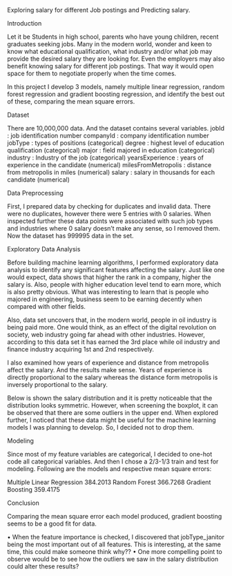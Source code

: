 Exploring salary for different Job postings and Predicting salary.

Introduction

Let it be Students in high school, parents who have young children, recent graduates seeking jobs. Many in the modern world, wonder and keen to know what educational qualification, what industry and/or what job may provide the desired salary they are looking for. Even the employers may also benefit knowing salary for different job postings. That way it would open space for them to negotiate properly when the time comes.

In this project I develop 3 models, namely multiple linear regression, random forest regression and gradient boosting regression, and identify the best out of these, comparing the mean square errors.

Dataset

There are 10,000,000 data. And the dataset contains several variables.
jobId		 	: job identification number 
companyId	 	: company identification number
jobType	 	: types of positions (categorical)
degree		 	: highest level of education qualification (categorical)
major		 	: field majored in education (categorical)
industry		: Industry of the job (categorical)
yearsExperience          : years of experience in the candidate (numerical)
milesFromMetropolis : distance from metropolis in miles (numerical)
salary			: salary in thousands for each candidate (numerical)

Data Preprocessing

First, I prepared data by checking for duplicates and invalid data. There were no duplicates, however there were 5 entries with 0 salaries. When inspected further these data points were associated with such job types and industries where 0 salary doesn’t make any sense, so I removed them. Now the dataset has 999995 data in the set.

Exploratory Data Analysis

Before building machine learning algorithms, I performed exploratory data analysis to identify any significant features affecting the salary. 
Just like one would expect, data shows that higher the rank in a company, higher the salary is. Also, people with higher education level tend to earn more, which is also pretty obvious. What was interesting to learn that is people who majored in engineering, business seem to be earning decently when compared with other fields. 

Also, data set uncovers that, in the modern world, people in oil industry is being paid more. One would think, as an effect of the digital revolution on society, web industry going far ahead with other industries. However, according to this data set it has earned the 3rd place while oil industry and finance industry acquiring 1st and 2nd respectively.
 
I also examined how years of experience and distance from metropolis affect the salary. And the results make sense. Years of experience is directly proportional to the salary whereas the distance form metropolis is inversely proportional to the salary.

Below is shown the salary distribution and it is pretty noticeable that the distribution looks symmetric. However, when screening the boxplot, it can be observed that there are some outliers in the upper end. When explored further, I noticed that these data might be useful for the machine learning models I was planning to develop. So, I decided not to drop them.

Modeling

Since most of my feature variables are categorical, I decided to one-hot code all categorical variables. And then I chose a 2/3-1/3 train and test for modeling.
Following are the models and respective mean square errors:

Multiple Linear Regression	384.2013
Random Forest 	366.7268
Gradient Boosting	359.4175

Conclusion

Comparing the mean square error each model produced, gradient boosting seems to be a good fit for data. 

•	When the feature importance is checked, I discovered that jobType_janitor being the most important out of all features. This is interesting, at the same time, this could make someone think why??
•	One more compelling point to observe would be to see how the outliers we saw in the salary distribution could alter these results?
